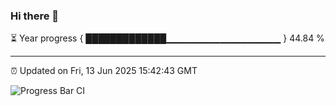 ### Hi there 👋

⏳ Year progress { █████████████▁▁▁▁▁▁▁▁▁▁▁▁▁▁▁▁▁ } 44.84 %

---

⏰ Updated on Fri, 13 Jun 2025 15:42:43 GMT

![Progress Bar CI](https://github.com/IshwaranRudhara/GIT-ACTION/workflows/Progress%20Bar%20CI/badge.svg)
